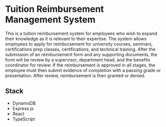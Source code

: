 # Tuition Reimbursement Management System
This is a tuition reimbursement system for employees who wish to expand their 
knowledge as it is relevant to their expertise.  The system allows employees
to apply for reimbursement for university courses, seminars, certifications prep
classes, certifications, and technical training.  After the submission of an
reimbursement form and any supporting documents, the form will be review by a 
supervisor, department head, and the benefits coordinator for review.  If  the 
reimbursement is approved in all stages, the employee must then submit evidence
of completion with a passing grade or presentation.  After review, reimbursement
is then granted or denied.

## Stack
* DynamoDB
* Express.js
* React
* TypeScript


